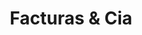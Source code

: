 ---
title: "Facturas & Cia"
url: /ciudad-autonoma-de-buenos-aires/facturas-y-cia/
shop: panadería
---